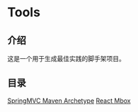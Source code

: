 # Tools

## 介绍

这是一个用于生成最佳实践的脚手架项目。

## 目录

[SpringMVC Maven Archetype](./springmvc-template/README.md)
[React Mbox](./react-mbox-template/README.md)